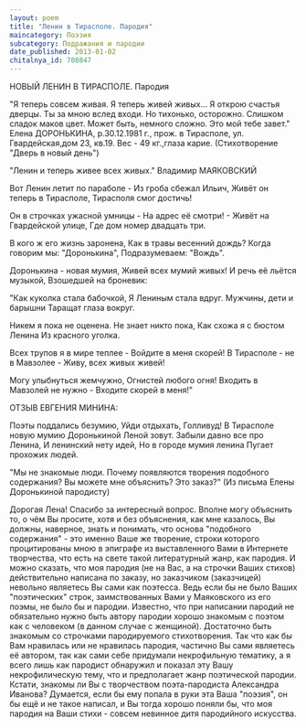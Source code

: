 ```yaml
---
layout: poem
title: "Ленин в Тирасполе. Пародия"
maincategory: Поэзия
subcategory: Подражания и пародии
date_published: 2013-01-02
chitalnya_id: 708847
---
```




НОВЫЙ ЛЕНИН В ТИРАСПОЛЕ. Пародия

"Я теперь совсем живая.
Я теперь живей живых...
Я открою счастья дверцы. 
Ты за мною вслед входи.
Но тихонько, осторожно. 
Слишком сладок маков цвет.
Может быть, немного сложно. 
Это мой тебе завет."
Елена ДОРОНЬКИНА, р.30.12.1981 г., 
прож. в Тирасполе, ул. Гвардейская,дом 23, кв.19.
Вес - 49 кг.,глаза карие.
(Стихотворение "Дверь в новый день")

"Ленин и теперь живее всех живых."
Владимир МАЯКОВСКИЙ

Вот Ленин летит по параболе -
Из гроба сбежал Ильич,
Живёт он теперь в Тирасполе,
Тирасполя смог достичь!

Он в строчках ужасной умницы -
На адрес её смотри! -
Живёт на Гвардейской улице,
Где дом номер двадцать три.

В кого ж его жизнь заронена,
Как в травы весенний дождь?
Когда говорим мы: "Доронькина",
Подразумеваем: "Вождь".

Доронькина - новая мумия,
Живей всех мумий живых!
И речь её льётся музыкой,
Взошедшей на броневик:

"Как куколка стала бабочкой,
Я Лениным стала вдруг.
Мужчины, дети и барышни
Таращат глаза вокруг.

Никем я пока не оценена.
Не знает никто пока,
Как схожа я с бюстом Ленина
Из красного уголка.

Всех трупов я в мире теплее -
Войдите в меня скорей!
В Тирасполе - не в Мавзолее -
Живу, всех живых живей!

Могу улыбнуться жемчужно,
Огнистей любого огня!
Входить в Мавзолей не нужно -
Входите скорей в меня!"

ОТЗЫВ ЕВГЕНИЯ МИНИНА:

Поэты поддались безумию,
Уйди отдыхать, Голливуд!
В Тирасполе новую мумию 
Доронькиной Леной зовут.
Забыли давно все про Ленина,
И ленинский нету идей,
Но в городе мумия ленина
Пугает прохожих людей.


"Мы не знакомые люди. Почему появляются творения подобного содержания?
Вы можете мне объяснить? Это заказ?" (Из письма Елены Доронькиной пародисту)

Дорогая Лена! Спасибо за интересный вопрос. Вполне могу объяснить то, о чём Вы просите, хотя и без объяснения, как мне казалось, Вы должны, наверное, знать и понимать, что основа "подобного содержания" - это именно Ваше же творение, строки которого процитированы мною в эпиграфе из выставленного Вами в Интернете творчества, что есть на свете  такой литературный жанр, как пародия. И можно сказать, что моя пародия (не на Вас, а на строчки Ваших стихов)  действительно написана по заказу, но заказчиком (заказчицей) невольно являетесь Вы сами как поэтесса. Ведь если бы не было Ваших "поэтических" строк, заимствованных Вами у Маяковского из его поэмы, не было бы и пародии. Известно, что при написании пародий не обязательно нужно быть автору пародии хорошо знакомым с поэтом как с человеком (в данном случае с женщиной). Достаточно быть знакомым со строчками пародируемого стихотворения. Так что как бы Вам нравилась или не нравилась пародия, частично Вы сами являетесь её автором, так как сами себе придумали некрофильную тематику, а я всего лишь как пародист обнаружил и показал эту Вашу некрофилическую тему, что и предполагает жанр поэтической пародии. Кстати, знакомы ли Вы с творчеством поэта-пародиста Александра Иванова? Думается, если бы ему попала в руки эта Ваша "поэзия", он бы ещё и не такое написал, и Вы тогда хорошо поняли бы, что моя пародия на Ваши стихи - совсем невинное дитя пародийного искусства.






